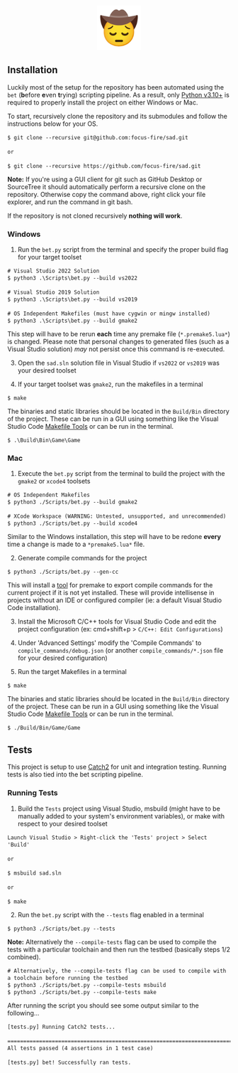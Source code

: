 <p align="center">
    <img src="./.github/assets/pensive-cowboy.png" alt="sad" height="100">
</p>

## Installation
Luckily most of the setup for the repository has been automated using the `bet` (**b**efore **e**ven **t**rying) scripting pipeline. As a result, only [Python v3.10+](https://www.python.org/downloads/) is required to properly install the project on either Windows or Mac.

To start, recursively clone the repository and its submodules and follow the instructions below for your OS.

```
$ git clone --recursive git@github.com:focus-fire/sad.git

or

$ git clone --recursive https://github.com/focus-fire/sad.git
```

**Note:** If you're using a GUI client for git such as GitHub Desktop or SourceTree it should automatically perform a recursive clone on the repository. Otherwise copy the command above, right click your file explorer, and run the command in git bash. 

If the repository is not cloned recursively **nothing will work**.

### Windows

1. Run the `bet.py` script from the terminal and specify the proper build flag for your target toolset 

```
# Visual Studio 2022 Solution
$ python3 .\Scripts\bet.py --build vs2022

# Visual Studio 2019 Solution
$ python3 .\Scripts\bet.py --build vs2019

# OS Independent Makefiles (must have cygwin or mingw installed) 
$ python3 .\Scripts\bet.py --build gmake2
```

This step will have to be rerun **each** time any premake file (`*.premake5.lua*`) is changed. Please note that personal changes to generated files (such as a Visual Studio solution) *may* not persist once this command is re-executed.  

3. Open the `sad.sln` solution file in Visual Studio if `vs2022` or `vs2019` was your desired toolset

4. If your target toolset was `gmake2`, run the makefiles in a terminal

```
$ make
```

The binaries and static libraries should be located in the `Build/Bin` directory of the project. These can be run in a GUI using something like the Visual Studio Code [Makefile Tools](https://marketplace.visualstudio.com/items?itemName=ms-vscode.makefile-tools) or can be run in the terminal.

```
$ .\Build\Bin\Game\Game
```

### Mac

1. Execute the `bet.py` script from the terminal to build the project with the `gmake2` or `xcode4` toolsets 

```
# OS Independent Makefiles 
$ python3 ./Scripts/bet.py --build gmake2

# XCode Workspace (WARNING: Untested, unsupported, and unrecommended)
$ python3 ./Scripts/bet.py --build xcode4
```

Similar to the Windows installation, this step will have to be redone **every** time a change is made to a `*premake5.lua*` file.

2. Generate compile commands for the project 

```
$ python3 ./Scripts/bet.py --gen-cc
```

This will install a [tool](https://github.com/tarruda/premake-export-compile-commands) for premake to export compile commands for the current project if it is not yet installed. These will provide intellisense in projects without an IDE or configured compiler (ie: a default Visual Studio Code installation).

3. Install the Microsoft C/C++ tools for Visual Studio Code and edit the project configuration (ex: cmd+shift+p > `C/C++: Edit Configurations`)

4. Under 'Advanced Settings' modify the 'Compile Commands' to `compile_commands/debug.json` (or another `compile_commands/*.json` file for your desired configuration) 

5. Run the target Makefiles in a terminal

```
$ make
```

The binaries and static libraries should be located in the `Build/Bin` directory of the project. These can be run in a GUI using something like the Visual Studio Code [Makefile Tools](https://marketplace.visualstudio.com/items?itemName=ms-vscode.makefile-tools) or can be run in the terminal.

```
$ ./Build/Bin/Game/Game
```

## Tests
This project is setup to use [Catch2](https://github.com/catchorg/Catch2) for unit and integration testing. Running tests is also tied into the bet scripting pipeline.

### Running Tests

1. Build the `Tests` project using Visual Studio, msbuild (might have to be manually added to your system's environment variables), or make with respect to your desired toolset

```
Launch Visual Studio > Right-click the 'Tests' project > Select 'Build'

or

$ msbuild sad.sln

or

$ make
```

2. Run the `bet.py` script with the `--tests` flag enabled in a terminal

```
$ python3 ./Scripts/bet.py --tests
```

**Note:** Alternatively the `--compile-tests` flag can be used to compile the tests with a particular toolchain and then run the testbed (basically steps 1/2 combined).

```
# Alternatively, the --compile-tests flag can be used to compile with a toolchain before running the testbed
$ python3 ./Scripts/bet.py --compile-tests msbuild
$ python3 ./Scripts/bet.py --compile-tests make
```

After running the script you should see some output similar to the following...

```
[tests.py] Running Catch2 tests...

===============================================================================
All tests passed (4 assertions in 1 test case)

[tests.py] bet! Successfully ran tests.
```

